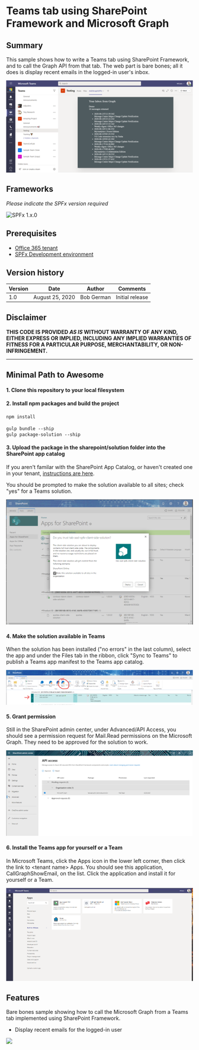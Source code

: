 # Teams tab using SharePoint Framework and Microsoft Graph

## Summary

This sample shows how to write a Teams tab using SharePoint Framework, and to call the Graph API from that tab. The web part is bare bones; all it does is display recent emails in the logged-in user's inbox.

![picture of the app in action](docs/images/tab-aad-spfx.png)

## Frameworks

_Please indicate the SPFx version required_

![SPFx 1.x.0](https://img.shields.io/badge/SPFx-1.11.0-green.svg)

## Prerequisites

* [Office 365 tenant](https://dev.office.com/sharepoint/docs/spfx/set-up-your-development-environment)
* [SPFx Development environment](https://docs.microsoft.com/en-us/sharepoint/dev/spfx/set-up-your-development-environment)

## Version history

Version|Date|Author|Comments
-------|----|----|--------
1.0|August 25, 2020|Bob German|Initial release

## Disclaimer

**THIS CODE IS PROVIDED *AS IS* WITHOUT WARRANTY OF ANY KIND, EITHER EXPRESS OR IMPLIED, INCLUDING ANY IMPLIED WARRANTIES OF FITNESS FOR A PARTICULAR PURPOSE, MERCHANTABILITY, OR NON-INFRINGEMENT.**

---

## Minimal Path to Awesome

#### 1. Clone this repository to your local filesystem

#### 2. Install npm packages and build the project

~~~shell
npm install

gulp bundle --ship
gulp package-solution --ship
~~~

#### 3. Upload the package in the sharepoint/solution folder into the SharePoint app catalog

If you aren't familar with the SharePoint App Catalog, or haven't created one in your tenant, [instructions are here](https://docs.microsoft.com/en-us/sharepoint/use-app-catalog).

You should be prompted to make the solution available to all sites; check "yes" for a Teams solution.

![prompt](docs/images/tab-aad-spfx-install-in-sp-app-catalog.png)

#### 4. Make the solution available in Teams

When the solution has been installed ("no errors" in the last column), select the app and under the Files tab in the ribbon, click "Sync to Teams" to publish a Teams app manifest to the Teams app catalog.

![prompt](docs/images/tab-aad-spfx-install-in-sp-app-catalog2.png)

#### 5. Grant permission

Still in the SharePoint admin center, under Advanced/API Access, you should see a permission request for Mail.Read permissions on the Microsoft Graph. They need to be approved for the solution to work.

![prompt](docs/images/tab-aad-spfx-api-access.png)

#### 6. Install the Teams app for yourself or a Team

In Microsoft Teams, click the Apps icon in the lower left corner, then click the link to &lt;tenant name&gt; Apps. You should see this application, CallGraphShowEmail, on the list. Click the application and install it for yourself or a Team.

![prompt](docs/images/tab-aad-spfx-install-in-sp-app-catalog3.png)

## Features

Bare bones sample showing how to call the Microsoft Graph from a Teams tab implemented using SharePoint Framework.

* Display recent emails for the logged-in user

<img src="https://telemetry.sharepointpnp.com/teams-dev-samples/samples/tab-aad-spfx" />
